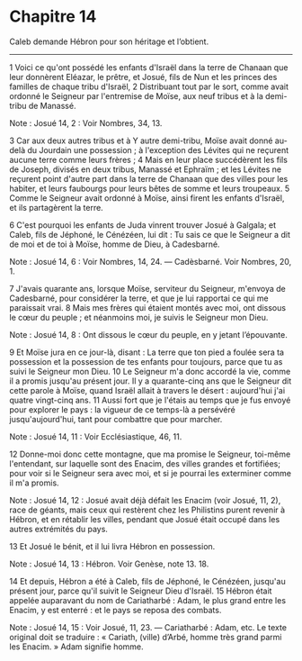 # Chapitre 14

Caleb demande Hébron pour son héritage et l’obtient.

***

1 Voici ce qu'ont possédé les enfants d'Israël dans la terre de Chanaan que leur donnèrent Eléazar, le prêtre, et Josué, fils de Nun et les princes des familles de chaque tribu d'Israël, 2 Distribuant tout par le sort, comme avait ordonné le Seigneur par l'entremise de Moïse, aux neuf tribus et à la demi-tribu de Manassé.

<span class="bible-note">Note : </span> Josué 14, 2 : Voir Nombres, 34, 13.

3 Car aux deux autres tribus et à Y autre demi-tribu, Moïse avait donné au-delà du Jourdain une possession ; à l'exception des Lévites qui ne reçurent aucune terre comme leurs frères ; 4 Mais en leur place succédèrent les fils de Joseph, divisés en deux tribus, Manassé et Ephraïm ; et les Lévites ne reçurent point d'autre part dans la terre de Chanaan que des villes pour les habiter, et leurs faubourgs pour leurs bêtes de somme et leurs troupeaux. 5 Comme le Seigneur avait ordonné à Moïse, ainsi firent les enfants d'Israël, et ils partagèrent la terre.


6 C'est pourquoi les enfants de Juda vinrent trouver Josué à Galgala; et Caleb, fils de Jéphoné, le Cénézéen, lui dit : Tu sais ce que le Seigneur a dit de moi et de toi à Moïse, homme de Dieu, à Cadesbarné.

<span class="bible-note">Note : </span> Josué 14, 6 : Voir Nombres, 14, 24. ― Cadèsbarné. Voir Nombres, 20, 1.

7 J'avais quarante ans, lorsque Moïse, serviteur du Seigneur, m'envoya de Cadesbarné, pour considérer la terre, et que je lui rapportai ce qui me paraissait vrai. 8 Mais mes frères qui étaient montés avec moi, ont dissous le cœur du peuple ; et néanmoins moi, je suivis le Seigneur mon Dieu.

<span class="bible-note">Note : </span> Josué 14, 8 : Ont dissous le cœur du peuple, en y jetant l’épouvante.

9 Et Moïse jura en ce jour-là, disant : La terre que ton pied a foulée sera ta possession et la possession de tes enfants pour toujours, parce que tu as suivi le Seigneur mon Dieu. 10 Le Seigneur m'a donc accordé la vie, comme il a promis jusqu'au présent jour. Il y a quarante-cinq ans que le Seigneur dit cette parole à Moïse, quand Israël allait à travers le désert : aujourd'hui j'ai quatre vingt-cinq ans. 11 Aussi fort que je l'étais au temps que je fus envoyé pour explorer le pays : la vigueur de ce temps-là a persévéré jusqu'aujourd'hui, tant pour combattre que pour marcher.

<span class="bible-note">Note : </span> Josué 14, 11 : Voir Ecclésiastique, 46, 11.

12 Donne-moi donc cette montagne, que ma promise le Seigneur, toi-même l'entendant, sur laquelle sont des Enacim, des villes grandes et fortifiées; pour voir si le Seigneur sera avec moi, et si je pourrai les exterminer comme il m'a promis.

<span class="bible-note">Note : </span> Josué 14, 12 : Josué avait déjà défait les Enacim (voir Josué, 11, 2), race de géants, mais ceux qui restèrent chez les Philistins purent revenir à Hébron, et en rétablir les villes, pendant que Josué était occupé dans les autres extrémités du pays.


13 Et Josué le bénit, et il lui livra Hébron en possession.

<span class="bible-note">Note : </span> Josué 14, 13 : Hébron. Voir Genèse, note 13. 18.

14 Et depuis, Hébron a été à Caleb, fils de Jéphoné, le Cénézéen, jusqu'au présent jour, parce qu'il suivit le Seigneur Dieu d'Israël. 15 Hébron était appelée auparavant du nom de Cariatharbé : Adam, le plus grand entre les Enacim, y est enterré : et le pays se reposa des combats.

<span class="bible-note">Note : </span> Josué 14, 15 : Voir Josué, 11, 23. ― Cariatharbé : Adam, etc. Le texte original doit se traduire : « Cariath, (ville) d’Arbé, homme très grand parmi les Enacim. » Adam signifie homme.

